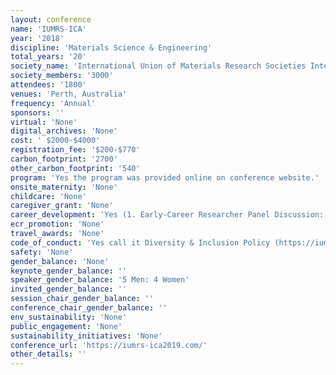 ```yaml
---
layout: conference 
name: 'IUMRS-ICA'
year: '2018'
discipline: 'Materials Science & Engineering'
total_years: '20'
society_name: 'International Union of Materials Research Societies International'
society_members: '3000'
attendees: '1800'
venues: 'Perth, Australia'
frequency: 'Annual'
sponsors: ''
virtual: 'None'
digital_archives: 'None'
cost: ' $2000-$4000'
registration_fee: '$200-$770'
carbon_footprint: '2700'
other_carbon_footprint: '540'
program: 'Yes the program was provided online on conference website.'
onsite_maternity: 'None'
childcare: 'None'
caregiver_grant: 'None'
career_development: 'Yes (1. Early-Career Researcher Panel Discussion: Academic Career Pathways   2. Scientific Writing Workshop )'
ecr_promotion: 'None'
travel_awards: 'None'
code_of_conduct: 'Yes call it Diversity & Inclusion Policy (https://iumrs-ica2019.com/equity-diversity-policy/'
safety: 'None'
gender_balance: 'None'
keynote_gender_balance: ''
speaker_gender_balance: '5 Men: 4 Women'
invited_gender_balance: ''
session_chair_gender_balance: ''
conference_chair_gender_balance: ''
env_sustainability: 'None'
public_engagement: 'None'
sustainability_initiatives: 'None'
conference_url: 'https://iumrs-ica2019.com/'
other_details: ''
---
```


